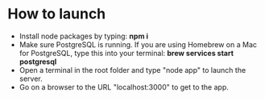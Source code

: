 # How to launch
- Install node packages by typing: **npm i**
- Make sure PostgreSQL is running. If you are using Homebrew on a Mac for PostgreSQL, type this into your terminal: **brew services start postgresql**
- Open a terminal in the root folder and type "node app" to launch the server.
- Go on a browser to the URL "localhost:3000" to get to the app.